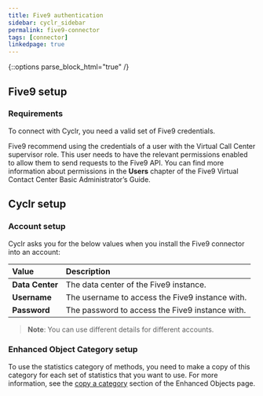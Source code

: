 ```yaml
---
title: Five9 authentication
sidebar: cyclr_sidebar
permalink: five9-connector
tags: [connector]
linkedpage: true
---
```

{::options parse_block_html="true" /}
<section class="card">

## Five9 setup

### Requirements

To connect with Cyclr, you need a valid set of Five9 credentials.

Five9 recommend using the credentials of a user with the Virtual Call Center supervisor role. This user needs to have the relevant permissions enabled to allow them to send requests to the Five9 API. You can find more information about permissions in the **Users** chapter of the Five9 Virtual Contact Center Basic Administrator’s Guide.

</section>

<section class="card">

## Cyclr setup

### Account setup

Cyclr asks you for the below values when you install the Five9 connector into an account:

| Value           | Description                                     |
| :-------------- | :---------------------------------------------- |
| **Data Center** | The data center of the Five9 instance.          |
| **Username**    | The username to access the Five9 instance with. |
| **Password**    | The password to access the Five9 instance with. |

> **Note**: You can use different details for different accounts.

### Enhanced Object Category setup

To use the statistics category of methods, you need to make a copy of this category for each set of statistics that you want to use. For more information, see the [copy a category](https://docs.cyclr.com/enhanced-objects#copy-a-category) section of the Enhanced Objects page.

</section>

